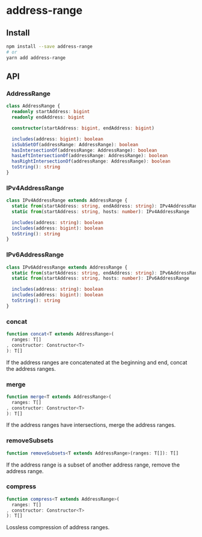 # address-range

## Install

```sh
npm install --save address-range
# or
yarn add address-range
```

## API

### AddressRange

```ts
class AddressRange {
  readonly startAddress: bigint
  readonly endAddress: bigint

  constructor(startAddress: bigint, endAddress: bigint)

  includes(address: bigint): boolean
  isSubSetOf(addressRange: AddressRange): boolean
  hasIntersectionOf(addressRange: AddressRange): boolean
  hasLeftIntersectionOf(addressRange: AddressRange): boolean
  hasRightIntersectionOf(addressRange: AddressRange): boolean
  toString(): string
}
```

### IPv4AddressRange

```ts
class IPv4AddressRange extends AddressRange {
  static from(startAddress: string, endAddress: string): IPv4AddressRange
  static from(startAddress: string, hosts: number): IPv4AddressRange

  includes(address: string): boolean
  includes(address: bigint): boolean
  toString(): string
}
```

### IPv6AddressRange

```ts
class IPv6AddressRange extends AddressRange {
  static from(startAddress: string, endAddress: string): IPv6AddressRange
  static from(startAddress: string, hosts: number): IPv6AddressRange

  includes(address: string): boolean
  includes(address: bigint): boolean
  toString(): string
}
```

### concat

```ts
function concat<T extends AddressRange>(
  ranges: T[]
, constructor: Constructor<T>
): T[]
```

If the address ranges are concatenated at the beginning and end,
concat the address ranges.

### merge

```ts
function merge<T extends AddressRange>(
  ranges: T[]
, constructor: Constructor<T>
): T[]
```

If the address ranges have intersections, merge the address ranges.

### removeSubsets

```ts
function removeSubsets<T extends AddressRange>(ranges: T[]): T[]
```

If the address range is a subset of another address range,
remove the address range.

### compress

```ts
function compress<T extends AddressRange>(
  ranges: T[]
, constructor: Constructor<T>
): T[]
```

Lossless compression of address ranges.
